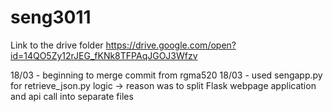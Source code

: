# seng3011


Link to the drive folder https://drive.google.com/open?id=14QO5Zy12rJEG_fKNk8TFPAqJGOJ3Wfzv

18/03 - beginning to merge commit from rgma520
18/03 - used sengapp.py for retrieve_json.py logic -> reason was to split Flask webpage application and api call into separate files 
